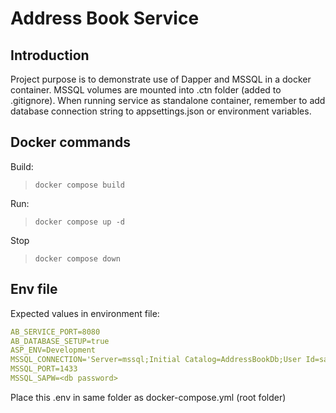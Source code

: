 # Address Book Service

## Introduction

Project purpose is to demonstrate use of Dapper and MSSQL in a docker container.
MSSQL volumes are mounted into .ctn folder (added to .gitignore).
When running service as standalone container, remember to add database connection string to appsettings.json or environment variables.

## Docker commands

Build:
>`docker compose build`

Run:
> `docker compose up -d`

Stop
> `docker compose down`

## Env file

Expected values in environment file:

```yaml
AB_SERVICE_PORT=8080
AB_DATABASE_SETUP=true
ASP_ENV=Development
MSSQL_CONNECTION='Server=mssql;Initial Catalog=AddressBookDb;User Id=sa;Password=<db password>;TrustServerCertificate=true'
MSSQL_PORT=1433
MSSQL_SAPW=<db password>
```

Place this .env in same folder as docker-compose.yml (root folder)